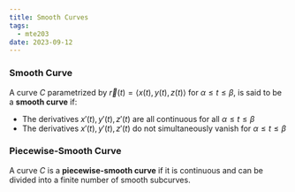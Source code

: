 ```yaml
---
title: Smooth Curves
tags:
  - mte203
date: 2023-09-12
---
```

### Smooth Curve
A curve $C$ parametrized by $\vec{r}(t)=\langle x(t), y(t), z(t) \rangle$ for $\alpha \leq t \leq \beta$, is said to be a **smooth curve** if: 
- The derivatives $x'(t), y'(t), z'(t)$ are all continuous for all $\alpha \leq t \leq \beta$
- The derivatives $x'(t), y'(t), z'(t)$ do not simultaneously vanish for $\alpha \leq t \leq \beta$

### Piecewise-Smooth Curve
A curve $C$ is a **piecewise-smooth curve** if it is continuous and can be divided into a finite number of smooth subcurves.